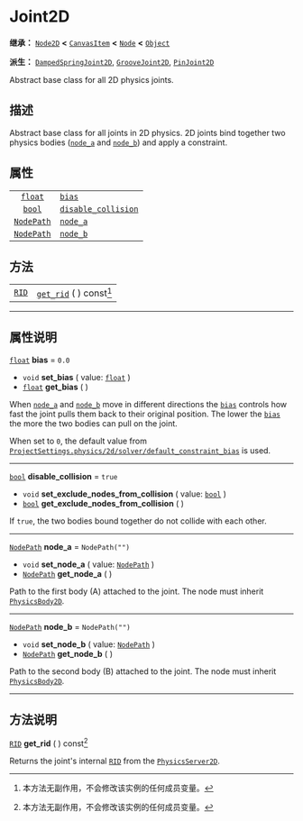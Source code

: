 <!-- ⚠ 请勿编辑本文件 ⚠ -->
<!-- 本文档使用脚本从 WeDot 引擎源码仓库生成。 -->
<!-- 生成脚本：https://github.com/WeDot-Engine/WeDot/tree/4.3/doc/tools/make_md.py； -->
<!-- 原文件：https://github.com/WeDot-Engine/WeDot/tree/4.3/doc/classes/Joint2D.xml。 -->

<div id="_class_joint2d"></div>

# Joint2D

**继承：** [`Node2D`](class_node2d.md) **<** [`CanvasItem`](class_canvasitem.md) **<** [`Node`](class_node.md) **<** [`Object`](class_object.md)

**派生：** [`DampedSpringJoint2D`](class_dampedspringjoint2d.md), [`GrooveJoint2D`](class_groovejoint2d.md), [`PinJoint2D`](class_pinjoint2d.md)

Abstract base class for all 2D physics joints.

## 描述

Abstract base class for all joints in 2D physics. 2D joints bind together two physics bodies ([`node_a`](#class_joint2d_property_node_a) and [`node_b`](#class_joint2d_property_node_b)) and apply a constraint.

## 属性

|||
|:-:|:--|
| [`float`](class_float.md)       | [`bias`](#class_joint2d_property_bias)                           | ``0.0``          |
| [`bool`](class_bool.md)         | [`disable_collision`](#class_joint2d_property_disable_collision) | ``true``         |
| [`NodePath`](class_nodepath.md) | [`node_a`](#class_joint2d_property_node_a)                       | ``NodePath("")`` |
| [`NodePath`](class_nodepath.md) | [`node_b`](#class_joint2d_property_node_b)                       | ``NodePath("")`` |

## 方法

|||
|:-:|:--|
| [`RID`](class_rid.md) | [`get_rid`](#class_joint2d_method_get_rid) ( ) const[^const] |

<!-- rst-class:: classref-section-separator -->

---

## 属性说明

<div id="_class_joint2d_property_bias"></div>

[`float`](class_float.md) **bias** = ``0.0`` <div id="class_joint2d_property_bias"></div>

- `void` **set_bias** ( value: [`float`](class_float.md) )
- [`float`](class_float.md) **get_bias** ( )

When [`node_a`](#class_joint2d_property_node_a) and [`node_b`](#class_joint2d_property_node_b) move in different directions the [`bias`](#class_joint2d_property_bias) controls how fast the joint pulls them back to their original position. The lower the [`bias`](#class_joint2d_property_bias) the more the two bodies can pull on the joint.

When set to `0`, the default value from [`ProjectSettings.physics/2d/solver/default_constraint_bias`](#class_projectsettings_property_physics/2d/solver/default_constraint_bias) is used.

<!-- rst-class:: classref-item-separator -->

---

<div id="_class_joint2d_property_disable_collision"></div>

[`bool`](class_bool.md) **disable_collision** = ``true`` <div id="class_joint2d_property_disable_collision"></div>

- `void` **set_exclude_nodes_from_collision** ( value: [`bool`](class_bool.md) )
- [`bool`](class_bool.md) **get_exclude_nodes_from_collision** ( )

If `true`, the two bodies bound together do not collide with each other.

<!-- rst-class:: classref-item-separator -->

---

<div id="_class_joint2d_property_node_a"></div>

[`NodePath`](class_nodepath.md) **node_a** = ``NodePath("")`` <div id="class_joint2d_property_node_a"></div>

- `void` **set_node_a** ( value: [`NodePath`](class_nodepath.md) )
- [`NodePath`](class_nodepath.md) **get_node_a** ( )

Path to the first body (A) attached to the joint. The node must inherit [`PhysicsBody2D`](class_physicsbody2d.md).

<!-- rst-class:: classref-item-separator -->

---

<div id="_class_joint2d_property_node_b"></div>

[`NodePath`](class_nodepath.md) **node_b** = ``NodePath("")`` <div id="class_joint2d_property_node_b"></div>

- `void` **set_node_b** ( value: [`NodePath`](class_nodepath.md) )
- [`NodePath`](class_nodepath.md) **get_node_b** ( )

Path to the second body (B) attached to the joint. The node must inherit [`PhysicsBody2D`](class_physicsbody2d.md).

<!-- rst-class:: classref-section-separator -->

---

## 方法说明

<div id="_class_joint2d_method_get_rid"></div>

[`RID`](class_rid.md) **get_rid** ( ) const[^const]<div id="class_joint2d_method_get_rid"></div>

Returns the joint's internal [`RID`](class_rid.md) from the [`PhysicsServer2D`](class_physicsserver2d.md).

[^virtual]: 本方法通常需要用户覆盖才能生效。
[^const]: 本方法无副作用，不会修改该实例的任何成员变量。
[^vararg]: 本方法除了能接受在此处描述的参数外，还能够继续接受任意数量的参数。
[^constructor]: 本方法用于构造某个类型。
[^static]: 调用本方法无需实例，可直接使用类名进行调用。
[^operator]: 本方法描述的是使用本类型作为左操作数的有效运算符。
[^bitfield]: 这个值是由下列位标志构成位掩码的整数。
[^void]: 无返回值。

